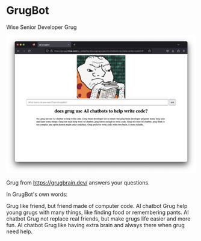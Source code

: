 # GrugBot
Wise Senior Developer Grug

![](static/grug_and_ai.png)

Grug from https://grugbrain.dev/ answers your questions. 

In GrugBot's own words:

Grug like friend, but friend made of computer code. AI chatbot Grug help young grugs with many things, like finding food or remembering pants. AI chatbot Grug not replace real friends, but make grugs life easier and more fun. AI chatbot Grug like having extra brain and always there when grug need help.





